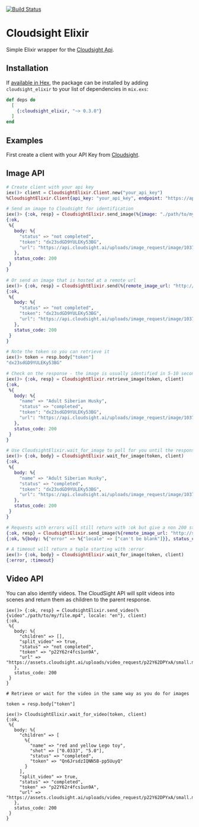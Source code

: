 [![Build Status](https://travis-ci.org/cloudsight/cloudsight_elixir.svg?branch=master)](https://travis-ci.org/cloudsight/cloudsight_elixir)

# Cloudsight Elixir

Simple Elixir wrapper for the [Cloudsight Api](https://cloudsight.readme.io/reference).


## Installation

If [available in Hex](https://hex.pm/docs/publish), the package can be installed
by adding `cloudsight_elixir` to your list of dependencies in `mix.exs`:

```elixir
def deps do
  [
    {:cloudsight_elixir, "~> 0.3.0"}
  ]
end
```

## Examples

First create a client with your API Key from [Cloudsight](https://cloudsight.ai).

## Image API
```elixir
# Create client with your api key
iex()> client = CloudsightElixir.Client.new("your_api_key")
%CloudsightElixir.Client{api_key: "your_api_key", endpoint: "https://api.cloudsight.ai"}

# Send an image to Cloudsight for identification
iex()> {:ok, resp} = CloudsightElixir.send_image(%{image: "./path/to/my/file.png", locale: "en"}, client)
{:ok,
 %{
   body: %{
     "status" => "not completed",
     "token": "dx23sdGD9YULEKy53BG",
     "url": "https://api.cloudsight.ai/uploads/image_request/image/10378/file.png"
   },
   status_code: 200
 }
}

# Or send an image that is hosted at a remote url
iex()> {:ok, resp} = CloudsightElixir.send(%{remote_image_url: "http://sample.com/husky.jpg", locale: "en"}, client)
{:ok,
 %{
   body: %{
     "status" => "not completed",
     "token": "dx23sdGD9YULEKy53BG",
     "url": "https://api.cloudsight.ai/uploads/image_request/image/10378/file.png"
   },
   status_code: 200
 }
}

# Note the token so you can retrieve it
iex()> token = resp.body["token"]
"dx23sdGD9YULEKy53BG"

# Check on the response - the image is usually identified in 5-10 seconds
iex()> {:ok, resp} = CloudsightElixir.retrieve_image(token, client)
{:ok,
 %{
   body: %{
     "name" => "Adult Siberian Husky",
     "status" => "completed",
     "token": "dx23sdGD9YULEKy53BG",
     "url": "https://api.cloudsight.ai/uploads/image_request/image/10378/file.png"
   },
   status_code: 200
 }
}

# Use CloudsightElixir.wait_for_image to poll for you until the response is ready - defaults to timing out after 20 seconds
iex()> {:ok, body} = CloudsightElixir.wait_for_image(token, client)
{:ok,
 %{
   body: %{
     "name" => "Adult Siberian Husky",
     "status" => "completed",
     "token": "dx23sdGD9YULEKy53BG",
     "url": "https://api.cloudsight.ai/uploads/image_request/image/10378/file.png"
   },
   status_code: 200
 }
}

# Requests with errors will still return with :ok but give a non 200 status_code and have an error in the body
{:ok, resp} = CloudsightElixir.send_image(%{remote_image_url: "http://sample.com/husky.jpg"}, client)
{:ok, %{body: %{"error" => %{"locale" => ["can't be blank"]}}, status_code: 422}}

# A timeout will return a tuple starting with :error
iex()> {:ok, body} = CloudsightElixir.wait_for_image(token, client)
{:error, :timeout}
```

## Video API

You can also identify videos. The CloudSight API will split videos into scenes and return them as children to the parent response.

```
iex()> {:ok, resp} = CloudsightElixir.send_video(%{video"./path/to/my/file.mp4", locale: "en"}, client)
{:ok,
 %{
   body: %{
     "children" => [],
     "split_video" => true,
     "status" => "not completed",
     "token" => "p22Y62r4fcs1un9A",
     "url" => "https://assets.cloudsight.ai/uploads/video_request/p22Y62DPYxA/small.mp4"
   },
   status_code: 200
 }
}

# Retrieve or wait for the video in the same way as you do for images

token = resp.body["token"]

iex()> CloudsightElixir.wait_for_video(token, client)
{:ok,
 %{
   body: %{
     "children" => [
       %{
         "name" => "red and yellow Lego toy",
         "shot" => ["0.0333", "5.0"],
         "status" => "completed",
         "token" => "Qn6JrsdzIQNN5B-pp5UuyQ"
       }
     ],
     "split_video" => true,
     "status" => "completed",
     "token" => "p22Y62r4fcs1un9A",
     "url" => "https://assets.cloudsight.ai/uploads/video_request/p22Y62DPYxA/small.mp4"
   },
   status_code: 200
 }
}
```
